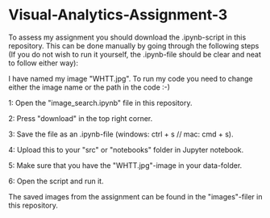 # Visual-Analytics-Assignment-3

To assess my assignment you should download the .ipynb-script in this repository. This can be done manually by going through the following steps (If you do not wish to run it yourself, the .ipynb-file should be clear and neat to follow either way):

I have named my image "WHTT.jpg". To run my code you need to change either the image name or the path in the code :-)

1: Open the "image_search.ipynb" file in this repository.

2: Press "download" in the top right corner.

3: Save the file as an .ipynb-file (windows: ctrl + s // mac: cmd + s).

4: Upload this to your "src" or "notebooks" folder in Jupyter notebook.

5: Make sure that you have the "WHTT.jpg"-image in your data-folder.

6: Open the script and run it.

The saved images from the assignment can be found in the "images"-filer in this repository.
